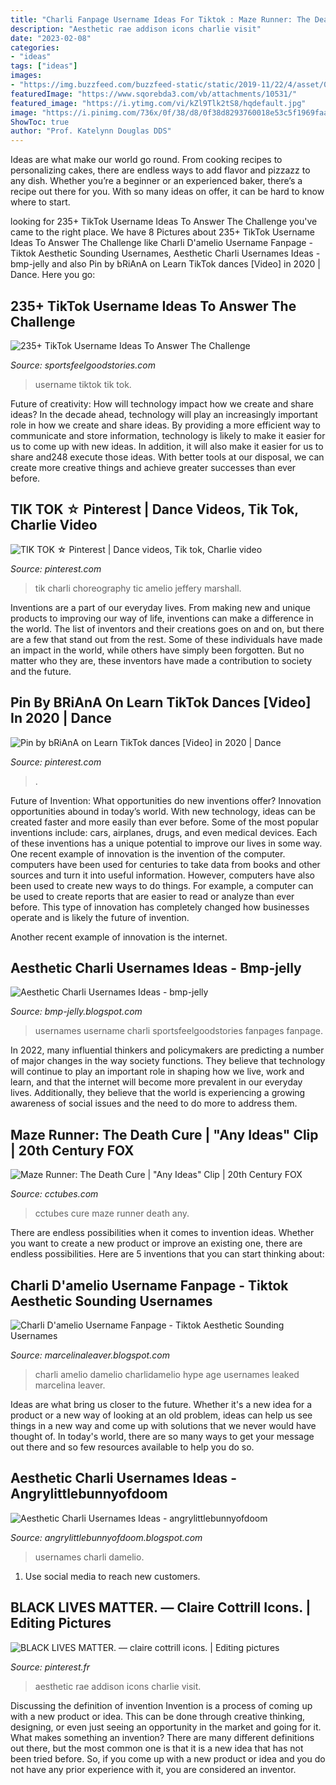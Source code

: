 ```yaml
---
title: "Charli Fanpage Username Ideas For Tiktok : Maze Runner: The Death Cure"
description: "Aesthetic rae addison icons charlie visit"
date: "2023-02-08"
categories:
- "ideas"
tags: ["ideas"]
images:
- "https://img.buzzfeed.com/buzzfeed-static/static/2019-11/22/4/asset/09ea21450ab2/sub-buzz-3170-1574395557-1.png?resize=990:726"
featuredImage: "https://www.sqorebda3.com/vb/attachments/10531/"
featured_image: "https://i.ytimg.com/vi/kZl9Tlk2tS8/hqdefault.jpg"
image: "https://i.pinimg.com/736x/0f/38/d8/0f38d8293760018e53c5f1969faa1f26.jpg"
ShowToc: true
author: "Prof. Katelynn Douglas DDS"
---
```



Ideas are what make our world go round. From cooking recipes to personalizing cakes, there are endless ways to add flavor and pizzazz to any dish. Whether you’re a beginner or an experienced baker, there’s a recipe out there for you. With so many ideas on offer, it can be hard to know where to start.

	

		
looking for 235+ TikTok Username Ideas To Answer The Challenge you've came to the right place. We have 8 Pictures about 235+ TikTok Username Ideas To Answer The Challenge like Charli D&#039;amelio Username Fanpage - Tiktok Aesthetic Sounding Usernames, Aesthetic Charli Usernames Ideas - bmp-jelly and also Pin by bRiAnA on Learn TikTok dances [Video] in 2020 | Dance. Here you go:
		
    
## 235+ TikTok Username Ideas To Answer The Challenge

<img loading=lazy src="https://www.sportsfeelgoodstories.com/wp-content/uploads/2020/05/Good-Tik-Tok-Username-Ideas-image.jpg" onerror="this.onerror=null;this.src='https://tse2.mm.bing.net/th?id=OIP.etis_vrYJUqiobMm6fJ1GAHaE7&amp;pid=15.1';" alt="235+ TikTok Username Ideas To Answer The Challenge">

_Source: sportsfeelgoodstories.com_

>username tiktok tik tok. 

	

Future of creativity: How will technology impact how we create and share ideas?
In the decade ahead, technology will play an increasingly important role in how we create and share ideas. By providing a more efficient way to communicate and store information, technology is likely to make it easier for us to come up with new ideas. In addition, it will also make it easier for us to share and248
execute those ideas. With better tools at our disposal, we can create more creative things and achieve greater successes than ever before.

    
## TIK TOK ☆ Pinterest | Dance Videos, Tik Tok, Charlie Video

<img loading=lazy src="https://i.pinimg.com/736x/59/ed/f2/59edf24880cde5c999b8b553a6e6c3b4.jpg" onerror="this.onerror=null;this.src='https://tse2.mm.bing.net/th?id=OIP.kGT89rZf5H4nAZPEhKR80AHaNK&amp;pid=15.1';" alt="TIK TOK ☆ Pinterest | Dance videos, Tik tok, Charlie video">

_Source: pinterest.com_

>tik charli choreography tic amelio jeffery marshall. 

	

Inventions are a part of our everyday lives. From making new and unique products to improving our way of life, inventions can make a difference in the world. The list of inventors and their creations goes on and on, but there are a few that stand out from the rest. Some of these individuals have made an impact in the world, while others have simply been forgotten. But no matter who they are, these inventors have made a contribution to society and the future.

    
## Pin By BRiAnA On Learn TikTok Dances [Video] In 2020 | Dance

<img loading=lazy src="https://i.pinimg.com/736x/0f/38/d8/0f38d8293760018e53c5f1969faa1f26.jpg" onerror="this.onerror=null;this.src='https://tse2.mm.bing.net/th?id=OIP.hNOJSp_vMZm-FkOFqsXdkgHaNK&amp;pid=15.1';" alt="Pin by bRiAnA on Learn TikTok dances [Video] in 2020 | Dance">

_Source: pinterest.com_

>. 

	

Future of Invention: What opportunities do new inventions offer?
Innovation opportunities abound in today’s world. With new technology, ideas can be created faster and more easily than ever before. Some of the most popular inventions include: cars, airplanes, drugs, and even medical devices. Each of these inventions has a unique potential to improve our lives in some way. 
One recent example of innovation is the invention of the computer. computers have been used for centuries to take data from books and other sources and turn it into useful information. However, computers have also been used to create new ways to do things. For example, a computer can be used to create reports that are easier to read or analyze than ever before. This type of innovation has completely changed how businesses operate and is likely the future of invention. 

Another recent example of innovation is the internet.

    
## Aesthetic Charli Usernames Ideas - Bmp-jelly

<img loading=lazy src="https://www.sqorebda3.com/vb/attachments/10531/" onerror="this.onerror=null;this.src='https://tse4.mm.bing.net/th?id=OIP.xvP4cIEyCMsvMXOoP20p9wHaE7&amp;pid=15.1';" alt="Aesthetic Charli Usernames Ideas - bmp-jelly">

_Source: bmp-jelly.blogspot.com_

>usernames username charli sportsfeelgoodstories fanpages fanpage. 

	

In 2022, many influential thinkers and policymakers are predicting a number of major changes in the way society functions. They believe that technology will continue to play an important role in shaping how we live, work and learn, and that the internet will become more prevalent in our everyday lives. Additionally, they believe that the world is experiencing a growing awareness of social issues and the need to do more to address them.

    
## Maze Runner: The Death Cure | &quot;Any Ideas&quot; Clip | 20th Century FOX

<img loading=lazy src="https://cctubes.com/wp-content/uploads/2018/01/maze-runner-the-death-cure-any-i.jpg" onerror="this.onerror=null;this.src='https://tse4.mm.bing.net/th?id=OIP.mtdDlLA_qjcvDNIAf1L93AHaEK&amp;pid=15.1';" alt="Maze Runner: The Death Cure | &quot;Any Ideas&quot; Clip | 20th Century FOX">

_Source: cctubes.com_

>cctubes cure maze runner death any. 

	

There are endless possibilities when it comes to invention ideas. Whether you want to create a new product or improve an existing one, there are endless possibilities. Here are 5 inventions that you can start thinking about: 

    
## Charli D&#039;amelio Username Fanpage - Tiktok Aesthetic Sounding Usernames

<img loading=lazy src="https://img.buzzfeed.com/buzzfeed-static/static/2019-11/22/4/asset/09ea21450ab2/sub-buzz-3170-1574395557-1.png?resize=990:726" onerror="this.onerror=null;this.src='https://tse3.mm.bing.net/th?id=OIP.MTe87JkIueu21NGsERQAOgHaFb&amp;pid=15.1';" alt="Charli D&#039;amelio Username Fanpage - Tiktok Aesthetic Sounding Usernames">

_Source: marcelinaleaver.blogspot.com_

>charli amelio damelio charlidamelio hype age usernames leaked marcelina leaver. 

	

Ideas are what bring us closer to the future. Whether it's a new idea for a product or a new way of looking at an old problem, ideas can help us see things in a new way and come up with solutions that we never would have thought of. In today's world, there are so many ways to get your message out there and so few resources available to help you do so.

    
## Aesthetic Charli Usernames Ideas - Angrylittlebunnyofdoom

<img loading=lazy src="https://i.ytimg.com/vi/kZl9Tlk2tS8/hqdefault.jpg" onerror="this.onerror=null;this.src='https://tse4.mm.bing.net/th?id=OIP.lltoo8IjFWvq-NjedBqrCwHaFj&amp;pid=15.1';" alt="Aesthetic Charli Usernames Ideas - angrylittlebunnyofdoom">

_Source: angrylittlebunnyofdoom.blogspot.com_

>usernames charli damelio. 

	

1. Use social media to reach new customers.

    
## BLACK LIVES MATTER. — Claire Cottrill Icons. | Editing Pictures

<img loading=lazy src="https://i.pinimg.com/originals/72/05/0b/72050be3268611f9361c826daff437d6.png" onerror="this.onerror=null;this.src='https://tse4.mm.bing.net/th?id=OIP.1m1Oqy0Gg9ZxqpC8tNgKCgAAAA&amp;pid=15.1';" alt="BLACK LIVES MATTER. — claire cottrill icons. | Editing pictures">

_Source: pinterest.fr_

>aesthetic rae addison icons charlie visit. 

	

Discussing the definition of invention
Invention is a process of coming up with a new product or idea. This can be done through creative thinking, designing, or even just seeing an opportunity in the market and going for it. What makes something an invention? There are many different definitions out there, but the most common one is that it is a new idea that has not been tried before. So, if you come up with a new product or idea and you do not have any prior experience with it, you are considered an inventor.

